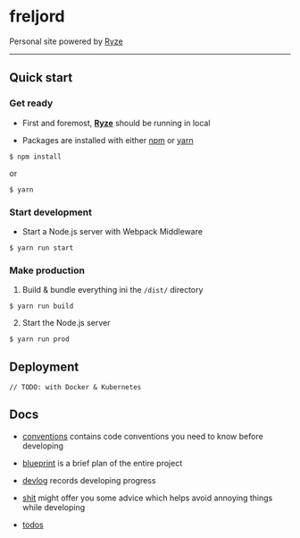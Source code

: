 # freljord
Personal site powered by [Ryze](https://github.com/yuqingc/ryze)

---

## Quick start

### Get ready

- First and foremost, **[Ryze](https://github.com/yuqingc/ryze)** should be running in local

- Packages are installed with either [npm](https://www.npmjs.com/) or [yarn](https://yarnpkg.com/en/)

```
$ npm install
```

or
```
$ yarn
```

### Start development

- Start a Node.js server with Webpack Middleware

```
$ yarn run start
```

### Make production

1. Build & bundle everything ini the `/dist/` directory
```
$ yarn run build
```

2. Start the Node.js server
```
$ yarn run prod
```

## Deployment

```
// TODO: with Docker & Kubernetes
```

## Docs

- [conventions](https://github.com/yuqingc/freljord/blob/master/docs/conventions.md) contains code conventions you need to know before developing

- [blueprint](https://github.com/yuqingc/freljord/blob/master/docs/blueprint.md) is a brief plan of the entire project

- [devlog](https://github.com/yuqingc/freljord/blob/master/docs/devlog) records developing progress

- [shit](https://github.com/yuqingc/freljord/blob/master/docs/shit.md) might offer you some advice which helps avoid annoying things while developing

- [todos](https://github.com/yuqingc/freljord/blob/master/docs/todos)
